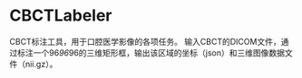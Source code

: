 # CBCTLabeler

CBCT标注工具，用于口腔医学影像的各项任务。
输入CBCT的DICOM文件，通过标注一个96*96*96的三维矩形框，输出该区域的坐标（json）和三维图像数据文件（nii.gz）。
